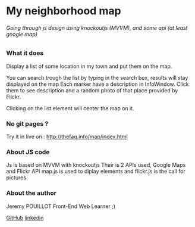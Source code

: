 # My neighborhood map
###### Going through js design using knockoutjs (MVVM), and some api (at least google map)

### What it does
Display a list of some location in my town and put them on the map.

You can search trough the list by typing in the search box, results will stay displayed on the map
Each marker have a description in InfoWindow.
Click them to see description and a random photo of that place provided by Flickr.

Clicking on the list element will center the map on it.

### No git pages ?
Try it in live on : http://thefaq.info/map/index.html

### About JS code
Js is based on MVVM with knockoutjs
Their is 2 APIs used, Google Maps and Flickr API
map.js is used to diplay elements and flickr.js is the call for pictures

###

### About the author
Jeremy POUILLOT
Front-End Web Learner ;)

[GitHub](https://github.com/Dieedi)
[linkedin](fr.linkedin.com/pub/jeremy-pouillot/9/901/293/en)